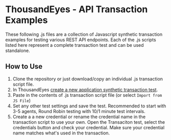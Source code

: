 # ThousandEyes - API Transaction Examples
These following .js files are a collection of Javascript synthetic transaction examples for testing various REST API endpoints. Each of the .js scripts listed here represent a complete transaction test and can be used standalone. 

## How to Use
1. Clone the repository or just download/copy an individual .js transaction script file. 
2. In ThousandEyes [create a new application synthetic transaction test](https://www.thousandeyes.com/resources/getting-started-with-transactions-tutorial).
3. Paste in the contents of .js transaction script file (or select `Import from JS File`)
4. Set any other test settings and save the test. Recommended to start with 3-5 agents, Round Robin testing with 10/1 minute test intervals. 
5. Create a a new credential or rename the credential name in the transaction script to use your own. Open the Transaciton test, select the credentials button and check your credential. Make sure your credential name matches what's used in the transaction.
